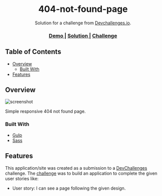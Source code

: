 <!-- Please update value in the {}  -->

<h1 align="center">404-not-found-page</h1>

<div align="center">
   Solution for a challenge from  <a href="http://devchallenges.io" target="_blank">Devchallenges.io</a>.
</div>

<div align="center">
  <h3>
    <a href="https://not-found-page-6b0b3.web.app">
      Demo
    </a>
    <span> | </span>
    <a href="https://devchallenges.io/solutions/ZD4Z2yFaxCnlrzZ49y6q">
      Solution
    </a>
    <span> | </span>
    <a href="https://devchallenges.io/challenges/wBunSb7FPrIepJZAg0sY">
      Challenge
    </a>
  </h3>
</div>

<!-- TABLE OF CONTENTS -->

## Table of Contents

- [Overview](#overview)
  - [Built With](#built-with)
- [Features](#features)

<!-- OVERVIEW -->

## Overview

![screenshot](https://i.ibb.co/NT9Yj2T/404-page.jpg)

Simple responsive 404 not found page.

### Built With

- [Gulp](https://gulpjs.com/)
- [Sass](https://sass-lang.com/)

## Features

This application/site was created as a submission to a [DevChallenges](https://devchallenges.io/challenges) challenge. The [challenge](https://devchallenges.io/challenges/wBunSb7FPrIepJZAg0sY) was to build an application to complete the given user stories like:

- User story: I can see a page following the given design.
